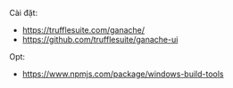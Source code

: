 

Cài đặt:
- https://trufflesuite.com/ganache/ 
- https://github.com/trufflesuite/ganache-ui 


Opt:
- https://www.npmjs.com/package/windows-build-tools 

